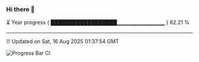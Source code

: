 ### Hi there 👋

⏳ Year progress { ██████████████████▁▁▁▁▁▁▁▁▁▁▁▁ } 62.21 %

---

⏰ Updated on Sat, 16 Aug 2025 01:37:54 GMT

![Progress Bar CI](https://github.com/liununu/liununu/workflows/Progress%20Bar%20CI/badge.svg)
